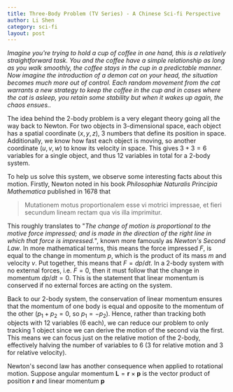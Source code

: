 ```yaml
---
title: Three-Body Problem (TV Series) - A Chinese Sci-fi Perspective
author: Li Shen
category: sci-fi
layout: post
---
```


*Imagine you're trying to hold a cup of coffee in one hand, this is a relatively straightforward task. You and the coffee have a simple relationship as long as you walk smoothly, the coffee stays in the cup in a predictable manner. Now imagine the introduction of a demon cat on your head, the situation becomes much more out of control. Each random movement from the cat warrants a new strategy to keep the coffee in the cup and in cases where the cat is asleep, you retain some stability but when it wakes up again, the chaos ensues..*

The idea behind the 2-body problem is a very elegant theory going all the way back to Newton. For two objects in 3-dimensional space, each object has a spatial coordinate $(x,y,z)$, 3 numbers that define its position in space. Additionally, we know how fast each object is moving, so another coordinate $(u,v,w)$ to know its velocity in space. This gives $3+3=6$ variables for a single object, and thus $12$ variables in total for a 2-body system.

To help us solve this system, we observe some interesting facts about this motion. Firstly, Newton noted in his book *Philosophiæ Naturalis Principia Mathematica* published in 1678 that 

> Mutationem motus proportionalem esse vi motrici impressae, et fieri secundum lineam rectam qua vis illa imprimitur.

 This roughly translates to "*The change of motion is proportional to the motive force impressed; and is made in the direction of the right line in which that force is impressed.*", known more famously as *Newton's Second Law*. In more mathematical terms, this means the force impressed $F$, is equal to the change in momentum $p$, which is the product of its mass $m$ and velocity $v$. Put together, this means that $F=dp/dt$. In a 2-body system with no external forces, i.e. $F=0$, then it must follow that the change in momentum $dp/dt=0$. This is the statement that linear momentum is conserved if no external forces are acting on the system. 

 Back to our 2-body system, the conservation of linear momentum ensures that the momentum of one body is equal and opposite to the momentum of the other ($p_1+p_2=0$, so $p_1=-p_2$). Hence, rather than tracking both objects with 12 variables (6 each), we can reduce our problem to only tracking 1 object since we can derive the motion of the second via the first. This means we can focus just on the relative motion of the 2-body, effectively halving the number of variables to 6 (3 for relative motion and 3 for relative velocity).

 Newton's second law has another consequence when applied to rotational motion. Suppose angular momentum $\mathbf{L}=\mathbf{r}\times\mathbf{p}$ is the vector product of position $\mathbf{r}$ and linear momentum $\mathbf{p}$